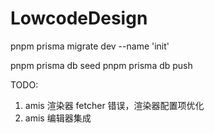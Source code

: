 # LowcodeDesign

pnpm prisma migrate dev --name 'init'

pnpm prisma db seed
pnpm prisma db push

TODO:

1. amis 渲染器 fetcher 错误，渲染器配置项优化
2. amis 编辑器集成
